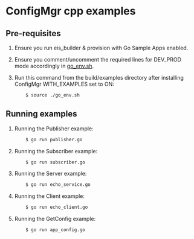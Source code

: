 # ConfigMgr cpp examples

## Pre-requisites

1. Ensure you run eis_builder & provision with Go Sample Apps enabled.

2. Ensure you comment/uncomment the required lines for DEV_PROD mode accordingly in [go_env.sh](go_env.sh).

3. Run this command from the build/examples directory after installing ConfigMgr WITH_EXAMPLES set to ON:

    ```sh
        $ source ./go_env.sh
    ```

## Running examples

1. Running the Publisher example:

    ```sh
        $ go run publisher.go
    ```

2. Running the Subscriber example:

    ```sh
        $ go run subscriber.go
    ```

3. Running the Server example:

    ```sh
        $ go run echo_service.go
    ```

4. Running the Client example:

    ```sh
        $ go run echo_client.go
    ```

5. Running the GetConfig example:

    ```sh
        $ go run app_config.go
    ```